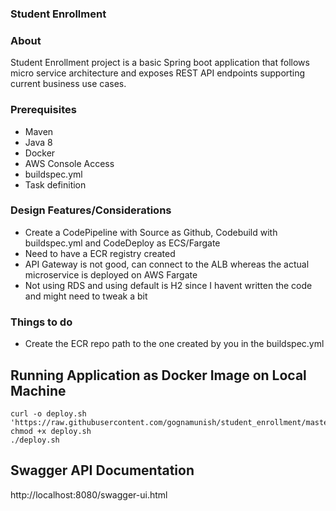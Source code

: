 ### Student Enrollment

### About
Student Enrollment project is a basic Spring boot application that follows micro service architecture and exposes REST API endpoints supporting current business use cases.

### Prerequisites

- Maven
- Java 8
- Docker
- AWS Console Access
- buildspec.yml
- Task definition

### Design Features/Considerations
- Create a CodePipeline with Source as Github, Codebuild with buildspec.yml and CodeDeploy as ECS/Fargate
- Need to have a ECR registry created
- API Gateway is not good, can connect to the ALB whereas the actual microservice is deployed on AWS Fargate
- Not using RDS and using default is H2 since I havent written the code and might need to tweak a bit

### Things to do

- Create the ECR repo path to the one created by you in the buildspec.yml


## Running Application as Docker Image on Local Machine
```shell script
curl -o deploy.sh 'https://raw.githubusercontent.com/gognamunish/student_enrollment/master/scripts/deploy.sh'
chmod +x deploy.sh
./deploy.sh
```


## Swagger API Documentation

http://localhost:8080/swagger-ui.html



